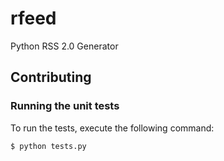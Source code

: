 rfeed
=====

Python RSS 2.0 Generator


## Contributing

### Running the unit tests

To run the tests, execute the following command:

	$ python tests.py
